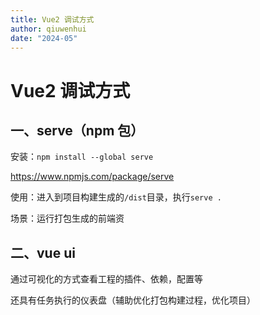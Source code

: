 ```yaml
---
title: Vue2 调试方式
author: qiuwenhui
date: "2024-05"
---
```


# Vue2 调试方式

## 一、serve（npm 包）

安装：`npm install --global serve`

https://www.npmjs.com/package/serve

使用：进入到项目构建生成的`/dist`目录，执行`serve .`

场景：运行打包生成的前端资

## 二、vue ui

通过可视化的方式查看工程的插件、依赖，配置等

还具有任务执行的仪表盘（辅助优化打包构建过程，优化项目）
